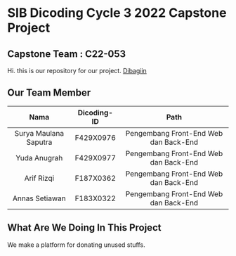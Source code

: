 # SIB Dicoding Cycle 3 2022 Capstone Project 
##  Capstone Team : C22-053

Hi. this is our repository for our project. [Dibagiin](https://dibagiin.vercel.app/)


## Our Team Member 

|           Nama          | Dicoding-ID |                   Path                  |
|:-----------------------:|:-----------:|:---------------------------------------:|
|  Surya Maulana Saputra  |  F429X0976  |  Pengembang Front-End Web dan Back-End |
|       Yuda Anugrah      |  F429X0977  |  Pengembang Front-End Web dan Back-End |
|        Arif Rizqi       |  F187X0362  |  Pengembang Front-End Web dan Back-End |
|      Annas Setiawan     |  F183X0322  |  Pengembang Front-End Web dan Back-End |


## What Are We Doing In This Project
We make a platform for donating unused stuffs.
